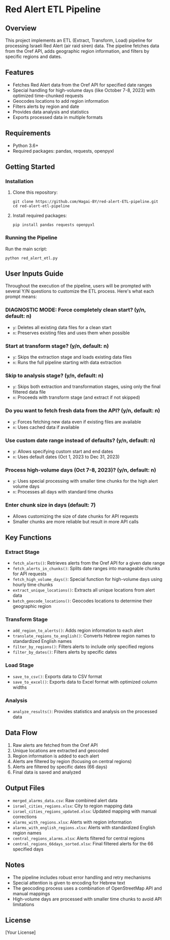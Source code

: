 # Red Alert ETL Pipeline

## Overview
This project implements an ETL (Extract, Transform, Load) pipeline for processing Israeli Red Alert (air raid siren) data. The pipeline fetches data from the Oref API, adds geographic region information, and filters by specific regions and dates.

## Features
- Fetches Red Alert data from the Oref API for specified date ranges
- Special handling for high-volume days (like October 7-8, 2023) with optimized time-chunked requests
- Geocodes locations to add region information
- Filters alerts by region and date
- Provides data analysis and statistics
- Exports processed data in multiple formats

## Requirements
- Python 3.6+
- Required packages: pandas, requests, openpyxl

## Getting Started

### Installation
1. Clone this repository:
   ```
   git clone https://github.com/Hagai-BY/red-alert-ETL-pipeline.git
   cd red-alert-etl-pipeline
   ```
2. Install required packages:
   ```
   pip install pandas requests openpyxl
   ```

### Running the Pipeline
Run the main script:
```
python red_alert_etl.py
```

## User Inputs Guide

Throughout the execution of the pipeline, users will be prompted with several Y/N questions to customize the ETL process. Here's what each prompt means:

### DIAGNOSTIC MODE: Force completely clean start? (y/n, default: n)
- `y`: Deletes all existing data files for a clean start
- `n`: Preserves existing files and uses them when possible

### Start at transform stage? (y/n, default: n)
- `y`: Skips the extraction stage and loads existing data files
- `n`: Runs the full pipeline starting with data extraction

### Skip to analysis stage? (y/n, default: n)
- `y`: Skips both extraction and transformation stages, using only the final filtered data file
- `n`: Proceeds with transform stage (and extract if not skipped)

### Do you want to fetch fresh data from the API? (y/n, default: n)
- `y`: Forces fetching new data even if existing files are available
- `n`: Uses cached data if available

### Use custom date range instead of defaults? (y/n, default: n)
- `y`: Allows specifying custom start and end dates
- `n`: Uses default dates (Oct 1, 2023 to Dec 31, 2023)

### Process high-volume days (Oct 7-8, 2023)? (y/n, default: n)
- `y`: Uses special processing with smaller time chunks for the high alert volume days
- `n`: Processes all days with standard time chunks

### Enter chunk size in days (default: 7)
- Allows customizing the size of date chunks for API requests
- Smaller chunks are more reliable but result in more API calls

## Key Functions

### Extract Stage
- `fetch_alerts()`: Retrieves alerts from the Oref API for a given date range
- `fetch_alerts_in_chunks()`: Splits date ranges into manageable chunks for API requests
- `fetch_high_volume_days()`: Special function for high-volume days using hourly time chunks
- `extract_unique_locations()`: Extracts all unique locations from alert data
- `batch_geocode_locations()`: Geocodes locations to determine their geographic region

### Transform Stage
- `add_region_to_alerts()`: Adds region information to each alert
- `translate_regions_to_english()`: Converts Hebrew region names to standardized English names 
- `filter_by_regions()`: Filters alerts to include only specified regions
- `filter_by_dates()`: Filters alerts by specific dates

### Load Stage
- `save_to_csv()`: Exports data to CSV format
- `save_to_excel()`: Exports data to Excel format with optimized column widths

### Analysis
- `analyze_results()`: Provides statistics and analysis on the processed data

## Data Flow
1. Raw alerts are fetched from the Oref API
2. Unique locations are extracted and geocoded
3. Region information is added to each alert
4. Alerts are filtered by region (focusing on central regions)
5. Alerts are filtered by specific dates (66 days)
6. Final data is saved and analyzed

## Output Files
- `merged_alarms_data.csv`: Raw combined alert data
- `israel_cities_regions.xlsx`: City to region mapping data
- `israel_cities_regions_updated.xlsx`: Updated mapping with manual corrections
- `alarms_with_regions.xlsx`: Alerts with region information
- `alarms_with_english_regions.xlsx`: Alerts with standardized English region names
- `central_regions_alarms.xlsx`: Alerts filtered for central regions
- `central_regions_66days_sorted.xlsx`: Final filtered alerts for the 66 specified days

## Notes
- The pipeline includes robust error handling and retry mechanisms
- Special attention is given to encoding for Hebrew text
- The geocoding process uses a combination of OpenStreetMap API and manual mappings
- High-volume days are processed with smaller time chunks to avoid API limitations

## License
[Your License]
